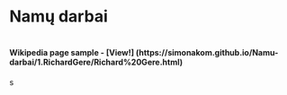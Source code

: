 <h1>Namų darbai<h1>
<h4> Wikipedia page sample  - [View!] (https://simonakom.github.io/Namu-darbai/1.RichardGere/Richard%20Gere.html) </h4>

s